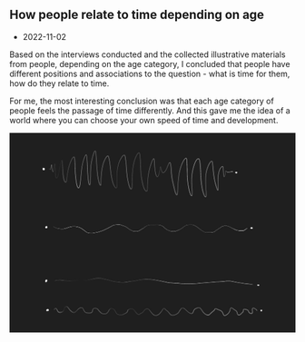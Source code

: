 ## How people relate to time depending on age

- 2022-11-02

Based on the interviews conducted and the collected illustrative materials from people, depending on the age category, I concluded that people have different positions and associations to the question - what is time for them, how do they relate to time.

For me, the most interesting conclusion was that each age category of people feels the passage of time differently. And this gave me the idea of a world where you can choose your own speed of time and development.

![Boat shedule](images/22-11-01/photo_2022-11-01-21.15.58.jpeg)